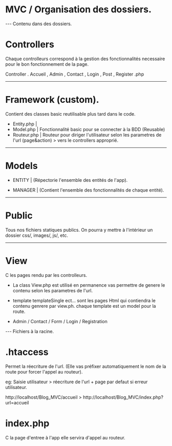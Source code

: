 # MVC / Organisation des dossiers.

--- Contenu dans des dossiers.

# Controllers

Chaque controlleurs correspond à la gestion des fonctionnalités necessaire pour le bon fonctionnement de la page.

Controller . Accueil , Admin , Contact , Login , Post , Register .php

---

# Framework (custom).

Contient des classes basic reutilisable plus tard dans le code.

- Entity.php |
- Model.php | Fonctionnalité basic pour se connecter à la BDD (Reusable)
- Routeur.php | Routeur pour diriger l'utilisateur selon les parametres de l'url (page&action) > vers le controllers approprié.

---

# Models

- ENTITY | (Répectorie l'ensemble des entités de l'app).

- MANAGER | (Contient l'ensemble des fonctionnalités de chaque entité).

---

# Public

Tous nos fichiers statiques publics. On pourra y mettre à l'intérieur un dossier css/, images/, js/, etc.

---

# View

C les pages rendu par les controlleurs.

- La class View.php est utilisé en permanence vas permettre de genere le contenu selon les parametres de l'url.

- template templateSingle ect... sont les pages Html qui contiendra le contenu genrere par view.ph.
  chaque template est un model pour la route.

- Admin / Contact / Form / Login / Registration

--- Fichiers à la racine.

# .htaccess

Permet la réecriture de l'url. (Elle vas préfixer automatiquement le nom de la route pour forcer l'appel au routeur).

eg:
Saisie utilisateur > réecriture de l'url + page par defaut si erreur utilisateur.

http://localhost/Blog_MVC/accueil > http://localhost/Blog_MVC/index.php?url=accueil

# index.php

C la page d'entree à l'app elle servira d'appel au routeur.
